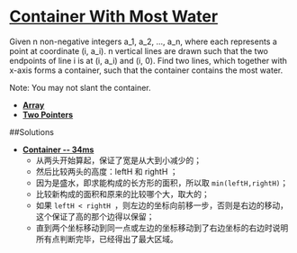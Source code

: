 # [Container With Most Water](https://leetcode.com/problems/container-with-most-water/)

Given n non-negative integers a_1, a_2, ..., a_n, where each represents a point at coordinate (i, a_i). n vertical lines are drawn such that the two endpoints of line i is at (i, a_i) and (i, 0). Find two lines, which together with x-axis forms a container, such that the container contains the most water.

Note: You may not slant the container.

- **[Array](https://leetcode.com/tag/array/)** 
- **[Two Pointers](https://leetcode.com/tag/two-pointers/)**


##Solutions

- **[Container -- 34ms](https://leetcode.com/submissions/detail/22699575/)**
    - 从两头开始算起，保证了宽是从大到小减少的；
    - 然后比较两头的高度：leftH 和 rightH ；
    - 因为是盛水，即求能构成的长方形的面积，所以取 `min(leftH,rightH)`；
    - 比较新构成的面积和原来的比较哪个大，取大的；
    - 如果 `leftH < rightH `，则左边的坐标向前移一步，否则是右边的移动，这个保证了高的那个边得以保留；
    - 直到两个坐标移动到同一点或左边的坐标移动到了右边坐标的右边时说明所有点判断完毕，已经得出了最大区域。
